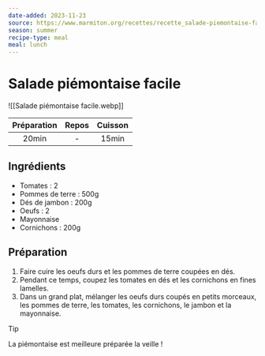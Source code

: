 ```yaml
---
date-added: 2023-11-23
source: https://www.marmiton.org/recettes/recette_salade-piemontaise-facile_168655.aspx
season: summer
recipe-type: meal
meal: lunch
---
```


# Salade piémontaise facile

![[Salade piémontaise facile.webp]]

| Préparation | Repos | Cuisson |
|:-----------:|:-----:|:-------:|
|    20min    |   -   |  15min  |

## Ingrédients

- Tomates : 2
- Pommes de terre : 500g
- Dés de jambon : 200g
- Oeufs : 2
- Mayonnaise
- Cornichons : 200g

## Préparation

1. Faire cuire les oeufs durs et les pommes de terre coupées en dés.
2. Pendant ce temps, coupez les tomates en dés et les cornichons en fines lamelles.
3. Dans un grand plat, mélanger les oeufs durs coupés en petits morceaux, les pommes de terre, les tomates, les cornichons, le jambon et la mayonnaise.

> [!tip]
> La piémontaise est meilleure préparée la veille !
